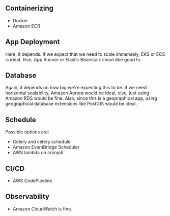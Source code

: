 


## Containerizing
- Docker
- Amazon ECR

## App Deployment
Here, it depends. If we expect that we need to scale immensely, EKS or ECS is ideal. Else, App Runner or Elastic Beanstalk shoul dbe good to. 

## Database
Again, it depends on how big we're expecting this to be. If we need horizontal scalability, Amazon Aurora would be ideal, else, just using Amazon RDS would be fine. Also, since this is a geopraphical app, using geographical database extensions like PostGIS would be ideal.

## Schedule
Possible options are:
- Celery and celery schedule
- Amazon EventBridge Scheduler
- AWS lambda on cronjob

## CI/CD
- AWS CodePipeline

## Observability
- Amazon CloudWatch is fine. 